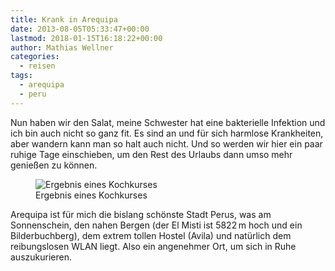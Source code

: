 ```yaml
---
title: Krank in Arequipa
date: 2013-08-05T05:33:47+00:00
lastmod: 2018-01-15T16:18:22+00:00
author: Mathias Wellner
categories:
  - reisen
tags:
  - arequipa
  - peru
---
```

Nun haben wir den Salat, meine Schwester hat eine bakterielle Infektion und ich bin auch nicht so ganz fit. Es sind an und für sich harmlose Krankheiten, aber wandern kann man so halt auch nicht. Und so werden wir hier ein paar ruhige Tage einschieben, um den Rest des Urlaubs dann umso mehr genießen zu können. 

<figure>
  <img sizes="100vw" srcset="https://farm5.staticflickr.com/4738/39521486041_a42148a9d6_n.jpg 320w, https://farm5.staticflickr.com/4738/39521486041_a42148a9d6_z.jpg 640w, https://farm5.staticflickr.com/4738/39521486041_a42148a9d6_c.jpg 800w, https://farm5.staticflickr.com/4738/39521486041_3c7df5cf81_h.jpg 1600w, https://farm5.staticflickr.com/4738/39521486041_858722299a_k.jpg 2048w" src="https://farm5.staticflickr.com/4738/39521486041_a42148a9d6_b.jpg" alt="Ergebnis eines Kochkurses">
  <figcaption>Ergebnis eines Kochkurses</figcaption>
</figure>

Arequipa ist für mich die bislang schönste Stadt Perus, was am Sonnenschein, den nahen Bergen (der El Misti ist 5822&thinsp;m hoch und ein Bilderbuchberg), dem extrem tollen Hostel (Avila) und natürlich dem reibungslosen WLAN liegt. Also ein angenehmer Ort, um sich in Ruhe auszukurieren.
